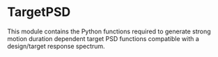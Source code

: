 # TargetPSD
This module contains the Python functions required to generate strong motion duration dependent target PSD functions compatible with a design/target response spectrum. 
